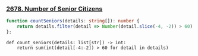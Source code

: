 ### [2678. Number of Senior Citizens](https://leetcode.com/problems/number-of-senior-citizens)
```Typescript
function countSeniors(details: string[]): number {
    return details.filter(detail => Number(detail.slice(-4, -2)) > 60).length;
};
```
```Python3
def count_seniors(details: list[str]) -> int:
    return sum(int(detail[-4:-2]) > 60 for detail in details)
```
